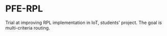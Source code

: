# PFE-RPL
Trial at improving RPL implementation in IoT, students' project. The goal is multi-criteria routing.
